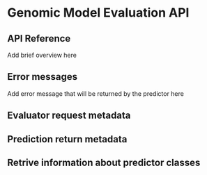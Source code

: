 # Genomic Model Evaluation API 

## API Reference

Add brief overview here

## Error messages

Add error message that will be returned by the predictor here

## Evaluator request metadata

## Prediction return metadata

## Retrive information about predictor classes